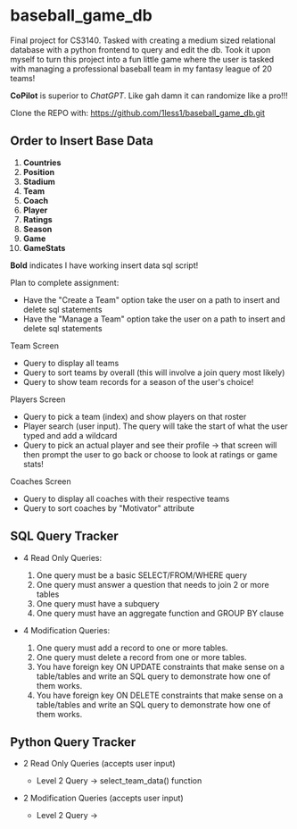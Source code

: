 # baseball_game_db
Final project for CS3140. Tasked with creating a medium sized relational database with a python frontend to query and edit the db. Took it upon myself to turn this project into a fun little game where the user is tasked with managing a professional baseball team in my fantasy league of 20 teams!

**CoPilot** is superior to *ChatGPT*. Like gah damn it can randomize like a pro!!!

Clone the REPO with: https://github.com/1less1/baseball_game_db.git

## Order to Insert Base Data
1. **Countries**
2. **Position**
3. **Stadium**
4. **Team**
5. **Coach**
6. **Player**
7. **Ratings**
8. **Season**
9. **Game**
10. **GameStats** 

**Bold** indicates I have working insert data sql script!

Plan to complete assignment:
- Have the "Create a Team" option take the user on a path to insert and delete sql statements
- Have the "Manage a Team" option take the user on a path to insert and delete sql statements

Team Screen 
- Query to display all teams
- Query to sort teams by overall (this will involve a join query most likely)
- Query to show team records for a season of the user's choice!

Players Screen
- Query to pick a team (index) and show players on that roster
- Player search (user input). The query will take the start of what the user typed and add a wildcard
- Query to pick an actual player and see their profile -> that screen will then prompt the user to go back or choose to look at ratings or game stats!

Coaches Screen
- Query to display all coaches with their respective teams
- Query to sort coaches by "Motivator" attribute


## SQL Query Tracker
- 4 Read Only Queries:  
    1. One query must be a basic SELECT/FROM/WHERE query  
    2. One query must answer a question that needs to join 2 or more tables  
    3. One query must have a subquery  
    4. One query must have an aggregate function and GROUP BY clause   
  
- 4 Modification Queries:   
    1. One query must add a record to one or more tables.  
    2. One query must delete a record from one or more tables.     
    3. You have foreign key ON UPDATE constraints that make sense on a table/tables and write an SQL query to demonstrate how one of them works.   
    4. You have foreign key ON DELETE constraints that make sense on a table/tables and write an SQL query to demonstrate how one of them works.      

## Python Query Tracker
- 2 Read Only Queries (accepts user input)  
    - Level 2 Query -> select_team_data() function

- 2 Modification Queries (accepts user input)  
    - Level 2 Query ->

